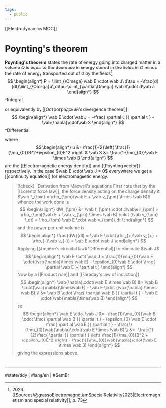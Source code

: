 ```yaml
---
tags:
  - public
---
```

[[Electrodynamics MOC]]
# Poynting's theorem

**Poynting's theorem** states the rate of energy going into charged matter in a volume $\Omega$ is equal to the decrease in energy stored in the fields in $\Omega$ minus the rate of energy transported out of $\Omega$ by the fields[^2023]
$$
\begin{align*}
P = \iiint_{\Omega} \vab E \cdot \vab J\,d\tau = -\frac{d}{dt}\iiint_{\Omega}u\,d\tau-\oiint_{\partial\Omega} \vab S\cdot d\vab a
\end{align*}
$$ 
^Integral

or equivalently by [[Острогра́дский's divergence theorem]]
$$
\begin{align*}
\vab E \cdot \vab J = -\frac{ \partial u }{ \partial t }  - \vab{\nabla}\cdot\vab S
\end{align*}
$$ 
^Differential

where
$$
\begin{align*}
u &= \frac{1}{2}\left( \frac{1}{\mu_{0}}B^2+\epsilon_{0}E^2 \right) 
& \vab S &= \frac{1}{\mu_{0}}\vab E \times \vab B
\end{align*}
$$
are the [[Electromagnetic energy density]] and [[Poynting vector]] respectively.
In the case $\vab E \cdot \vab J = 0$ everywhere we get a [[continuity equation]] for electromagnetic energy.

[^2023]: 2023\. [[Sources/@grassoElectromagnetismSpecialRelativity2023|Electromagnetism and special relativity]], p. 73

> [!check]- Derivation from Maxwell's equations
> First note that by the [[Lorentz force law]], the force density acting on the charge density it $\vab f_{\pm} = \rho_{\pm}(\vab E + \vab v_{\pm} \times \vab B)$
> whence the work done is
> $$
> \begin{align*}
> dW_{\pm} &= \vab f_{\pm} \cdot d\vab\ell_{\pm} = \rho_{\pm}(\vab E + \vab v_{\pm} \times \vab B) \cdot (\vab v_{\pm} \,dt) = \rho_{\pm} \vab E \cdot \vab v_{\pm}\,dt
> \end{align*}
> $$
> and the power per unit volume is
> $$
> \begin{align*}
> \frac{dW}{dt} = \vab E \cdot(\rho_{+}\vab v_{+} + \rho_{-}\vab v_{-}) = \vab E \cdot \vab J
> \end{align*}
> $$
> Applying [[Ampère's circuital law#^Differential]] to eliminate $\vab J$
> $$
> \begin{align*}
> \vab E \cdot \vab J = \frac{1}{\mu_{0}}\vab E \cdot(\vab{\nabla}\times \vab E) - \epsilon_{0}\vab E \cdot \frac{ \partial \vab E }{ \partial t } 
> \end{align*}
> $$
> Now by a [[Product rule]] and [[Faraday's law of induction]]
> $$
> \begin{align*}
> \vab{\nabla}\cdot(\vab E \times \vab B) &= \vab B \cdot(\vab{\nabla}\times\vab E) - \vab E \cdot (\vab{\nabla} \times \vab B) \\
> &= \vab B \cdot \frac{ \partial \vab B }{ \partial t }  - \vab E \cdot(\vab{\nabla}\times\vab B)
> \end{align*}
> $$
> so
> $$
> \begin{align*}
> \vab E \cdot \vab J &= -\frac{1}{\mu_{0}}\vab B \cdot \frac{ \partial \vab B }{ \partial t }  - \epsilon_{0} \vab E \cdot \frac{ \partial \vab E }{ \partial t }  - \frac{1}{\mu_{0}}\vab{\nabla}\cdot(\vab E \times \vab B) \\
> &= -\frac{1}{2}\frac{ \partial }{ \partial t } \left( \frac{1}{\mu_{0}}B^2 + \epsilon_{0}E^2 \right) - \frac{1}{\mu_{0}}\vab{\nabla}\cdot(\vab E \times \vab B)
> \end{align*}
> $$
> giving the expressions above.
> <span class="QED"/>


#
---
#state/tidy | #lang/en | #SemBr 
